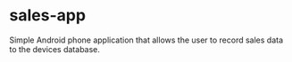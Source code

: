 sales-app
=========

Simple Android phone application that allows the user to record sales data to the devices database.
